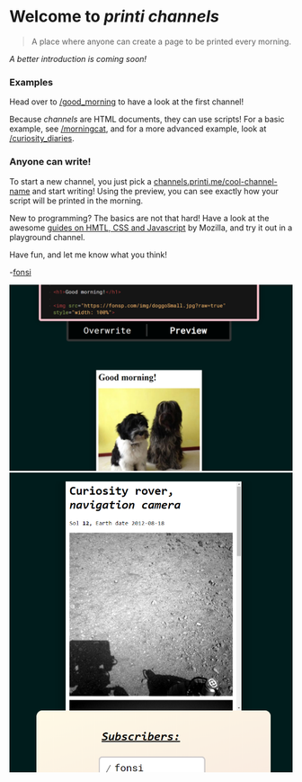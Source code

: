 # Welcome to _printi channels_

> A place where anyone can create a page to be printed every morning.

_A better introduction is coming soon!_

### Examples
Head over to [/good_morning](https://channels.printi.me/good_morning) to have a look at the first channel!

Because _channels_ are HTML documents, they can use scripts! For a basic example, see [/morningcat](https://channels.printi.me/morningcat), and for a more advanced example, look at [/curiosity_diaries](https://channels.printi.me/curiosity_diaries).

### Anyone can write!
To start a new channel, you just pick a [channels.printi.me/cool-channel-name](https://channels.printi.me/cool-channel-name) and start writing! Using the preview, you can see exactly how your script will be printed in the morning.

New to programming? The basics are not that hard! Have a look at the awesome [guides on HMTL, CSS and Javascript](https://developer.mozilla.org/en-US/docs/Learn/Getting_started_with_the_web) by Mozilla, and try it out in a playground channel.

Have fun, and let me know what you think!

-[fonsi](https://github.com/fonsp)

![example1](/img/good_morning.png?raw=true)
![example2](/img/rover.png?raw=true)
